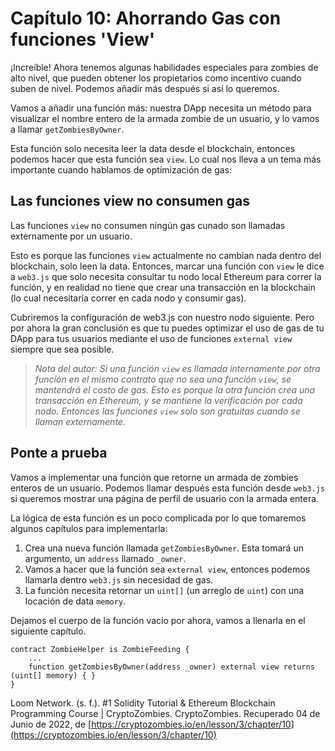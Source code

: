 # Capítulo 10: Ahorrando Gas con funciones 'View'

¡Increíble! Ahora tenemos algunas habilidades especiales para zombies de alto nivel, que pueden obtener los propietarios como incentivo cuando suben de nivel. Podemos añadir más después si así lo queremos.

Vamos a añadir una función más: nuestra DApp necesita un método para visualizar el nombre entero de la armada zombie de un usuario, y lo vamos a llamar `getZombiesByOwner`.

Esta función solo necesita leer la data desde el blockchain, entonces podemos hacer que esta función sea `view`. Lo cual nos lleva a un tema más importante cuando hablamos de optimización de gas:

## Las funciones view no consumen gas

Las funciones `view` no consumen ningún gas cunado son llamadas externamente por un usuario.

Esto es porque las funciones `view` actualmente no cambian nada dentro del blockchain, solo leen la data. Entonces, marcar una función con `view` le dice a `web3.js` que solo necesita consultar tu nodo local Ethereum para correr la función, y en realidad no tiene que crear una transacción en la blockchain (lo cual necesitaría correr en cada nodo y consumir gas).

Cubriremos la configuración de web3.js con nuestro nodo siguiente. Pero por ahora la gran conclusión es que tu puedes optimizar el uso de gas de tu DApp para tus usuarios mediante el uso de funciones `external view` siempre que sea posible.

> *Nota del autor: Si una función `view` es llamada internamente por otra función en el mismo contrato que no sea una función `view`, se mantendrá el costo de gas. Esto es porque la otra función crea una transacción en Ethereum, y se mantiene la verificación por cada nodo. Entonces las funciones `view` solo son gratuitas cuando se llaman externamente*.

## Ponte a prueba

Vamos a implementar una función que retorne un armada de zombies enteros de un usuario. Podemos llamar después esta función desde `web3.js` si queremos mostrar una página de perfil de usuario con la armada entera.

La lógica de esta función es un poco complicada por lo que tomaremos algunos capítulos para implementarla:

1. Crea una nueva función llamada `getZombiesByOwner`. Esta tomará un argumento, un `address` llamado `_owner`.
2. Vamos a hacer que la función sea `external view`, entonces podemos llamarla dentro `web3.js` sin necesidad de gas.
3. La función necesita retornar un `uint[]` (un arreglo de `uint`) con una locación de data `memory`.

Dejamos el cuerpo de la función vacío por ahora, vamos a llenarla en el siguiente capítulo.

```sol
contract ZombieHelper is ZombieFeeding {
    ...
    function getZombiesByOwner(address _owner) external view returns (uint[] memory) { }
}
```

Loom Network. (s. f.). #1 Solidity Tutorial & Ethereum Blockchain Programming Course | CryptoZombies. CryptoZombies. Recuperado 04 de Junio de 2022, de [https://cryptozombies.io/en/lesson/3/chapter/10](https://cryptozombies.io/en/lesson/3/chapter/10)

